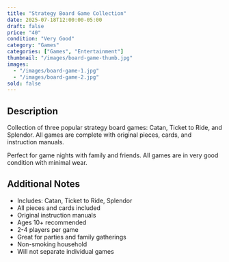 ```yaml
---
title: "Strategy Board Game Collection"
date: 2025-07-18T12:00:00-05:00
draft: false
price: "40"
condition: "Very Good"
category: "Games"
categories: ["Games", "Entertainment"]
thumbnail: "/images/board-game-thumb.jpg"
images:
  - "/images/board-game-1.jpg"
  - "/images/board-game-2.jpg"
sold: false
---
```


## Description

Collection of three popular strategy board games: Catan, Ticket to Ride, and Splendor. All games are complete with original pieces, cards, and instruction manuals.

Perfect for game nights with family and friends. All games are in very good condition with minimal wear.

## Additional Notes

- Includes: Catan, Ticket to Ride, Splendor
- All pieces and cards included
- Original instruction manuals
- Ages 10+ recommended
- 2-4 players per game
- Great for parties and family gatherings
- Non-smoking household
- Will not separate individual games